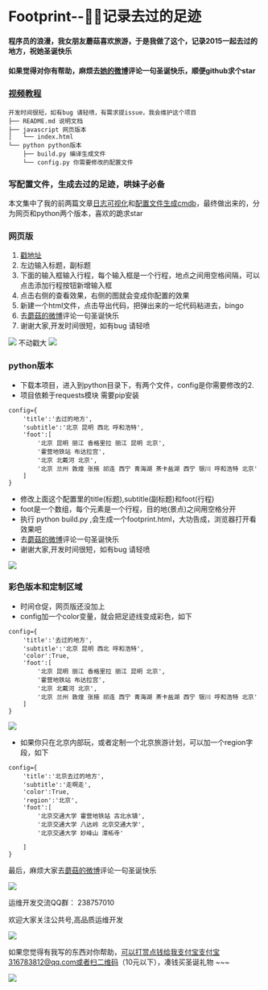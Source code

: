 # Footprint--:snail::mushroom:记录去过的足迹

#### 程序员的浪漫，我女朋友蘑菇喜欢旅游，于是我做了这个，记录2015一起去过的地方，祝她圣诞快乐

#### 如果觉得对你有帮助，麻烦去[她的微博](http://www.weibo.com/u/2814551062)评论一句圣诞快乐，顺便github求个star

### [视频教程](http://v.youku.com/v_show/id_XMTQyMjQ4MjUzMg==.html)


```
开发时间很短，如有bug 请轻喷，有需求提issue，我会维护这个项目
├── README.md 说明文档
├── javascript 网页版本
│   └── index.html
└── python python版本
    ├── build.py 编译生成文件
    └── config.py 你需要修改的配置文件

```

### 写配置文件，生成去过的足迹，哄妹子必备

本文集中了我的前两篇文章[日志可视化](https://github.com/shengxinjing/my_blog/issues/2)和[配置文件生成cmdb](http://shengxinjing.cn/woniu-cmdb/)，最终做出来的，分为网页和python两个版本，喜欢的跪求star

### 网页版

1. [戳地址](http://mushdog.sinaapp.com/footprint.html)
2. 左边输入标题，副标题
3. 下面的输入框输入行程，每个输入框是一个行程，地点之间用空格间隔，可以点击添加行程按钮新增输入框
4. 点击右侧的查看效果，右侧的图就会变成你配置的效果
5. 新建一个html文件，点击导出代码，把弹出来的一坨代码粘进去，bingo
6. 去[蘑菇的微博](http://www.weibo.com/u/2814551062)评论一句圣诞快乐
7. 谢谢大家,开发时间很短，如有bug 请轻喷


![](http://7xjoq9.com1.z0.glb.clouddn.com/footprint01.png)
不动戳大
![](http://7xjoq9.com1.z0.glb.clouddn.com/footprint02.gif)

### python版本

* 下载本项目，进入到python目录下，有两个文件，config是你需要修改的2. 
* 项目依赖于requests模块 需要pip安装

```
config={
	'title':'去过的地方',
	'subtitle':'北京 昆明 西北 呼和浩特',
	'foot':[
		'北京 昆明 丽江 香格里拉 丽江 昆明 北京',
		'霍营地铁站 布达拉宫',
		'北京 北戴河 北京',
		'北京 兰州 敦煌 张掖 祁连 西宁 青海湖 茶卡盐湖 西宁 银川 呼和浩特 北京'
	]
}

```

* 修改上面这个配置里的title(标题),subtitle(副标题)和foot(行程)
* foot是一个数组，每个元素是一个行程，目的地(景点)之间用空格分开
* 执行 python build.py ,会生成一个footprint.html，大功告成，浏览器打开看效果吧
* 去[蘑菇的微博](http://www.weibo.com/u/2814551062)评论一句圣诞快乐
* 谢谢大家,开发时间很短，如有bug 请轻喷

![](http://7xjoq9.com1.z0.glb.clouddn.com/footprint03.gif)


### 彩色版本和定制区域

* 时间仓促，网页版还没加上
* config加一个color变量，就会把足迹线变成彩色，如下

```
config={
	'title':'去过的地方',
	'subtitle':'北京 昆明 西北 呼和浩特',
	'color':True,
	'foot':[
		'北京 昆明 丽江 香格里拉 丽江 昆明 北京',
		'霍营地铁站 布达拉宫',
		'北京 北戴河 北京',
		'北京 兰州 敦煌 张掖 祁连 西宁 青海湖 茶卡盐湖 西宁 银川 呼和浩特 北京'
	]
}
```

![](http://7xjoq9.com1.z0.glb.clouddn.com/footprint04.gif)


* 如果你只在北京内部玩，或者定制一个北京旅游计划，可以加一个region字段，如下

```
config={
	'title':'北京去过的地方',
	'subtitle':'走啊走',
	'color':True,
	'region':'北京',
	'foot':[
		'北京交通大学 霍营地铁站 古北水镇',
		'北京交通大学 八达岭 北京交通大学',
		'北京交通大学 妙峰山 潭柘寺'
		
	]
}
```


最后，麻烦大家去[蘑菇的微博](http://www.weibo.com/u/2814551062)评论一句圣诞快乐

![](http://7xjoq9.com1.z0.glb.clouddn.com/footprint05.gif)



<p>运维开发交流QQ群： 238757010</p>
欢迎大家关注公共号,高品质运维开发

![](http://7xjoq9.com1.z0.glb.clouddn.com/erweima.jpg)

如果您觉得有我写的东西对你帮助，可以打赏点钱给我支付宝支付宝316783812@qq.com或者扫二维码（10元以下），凑钱买圣诞礼物 ~~~

![](http://7xjoq9.com1.z0.glb.clouddn.com/zhifubao.png)




